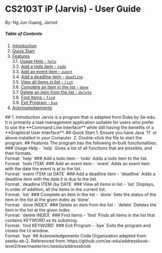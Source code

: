 # CS2103T iP (Jarvis) - User Guide
By: Ng Jun Guang, Jarrod

##### Table of Contents
1. [Introduction](#intro)  
2. [Quick Start](#quickstart)    
3. [Features](#features)  
    3.1. [Usage Help - `help`](#help)  
    3.2. [Add a todo item - `todo`](#todo)  
    3.3. [Add an event item - `event`](#event)  
    3.4. [Add a deadline item - `deadline`](#deadline)  
    3.5. [View all items in list - `list`](#list)  
    3.6. [Complete an item in the list - `done`](#done)  
    3.7. [Delete an item from the list - `delete`](#delete)  
    3.8. [Find Items - `find`](#find)  
    3.9. [Exit Program - `bye`](#bye)  
4. [Acknowledgements](#acknowledgements) 
<a name="intro"/>
## 1. Introduction
Jarvis is a program that is adapted from Duke by Se-edu. It is primarily a task management application suitable for users
who prefer to use the **Command Line Interface** while still having the benefits of a 
**Graphical User Interface**.
<a name="quickstart"/>
## Quick Start
1. Ensure you have Java `11` or above installed in your Computer.
2. Double-click the file to start the program.  
<a name="features"/>
## Features
The program has the following in-built functionalities:
<a name="help"/>
### Usage Help - `help`
Gives a list of all functions that are possible, and their formats.
<br/>Format: `help`
<a name="todo"/>
### Add a todo item - `todo`
Adds a todo item to the list.
<br/>Format: `todo ITEM`
<a name="event"/>
### Add an event item - `event`
Adds an event item with the date the event is at to the list.
<br/>Format: `event ITEM /at DATE`
<a name="deadline"/>
### Add a deadline item - `deadline`
Adds a deadline item with the date it is due to the list.
<br/>Format: `deadline ITEM /by DATE`
<a name="list"/>
### View all items in list - `list`
Displays, in order of addition, all the items in the current list.
<br/>Format: `list`
<a name="done"/>
### Complete an item in the list - `done`
Sets the status of the item in the list at the given index as 'done'.
<br/>Format: `done INDEX`
<a name="delete"/>
### Delete an item from the list - `delete`
Deletes the item in the list at the given index.
<br/>Format: `delete INDEX`
<a name="find"/>
### Find Items - `find`
Finds all items in the list that contains KEYWORD as its substring.
<br/>Format: `find KEYWORD`
<a name="bye"/>
### Exit Program - `bye`
Exits the program and closes the Ui window.
<br/>Format: `bye`
<a name="acknowledgements"/>
## Acknowledgements
Code Organization adapted from seedu-ab-2.  
Referenced from: https://github.com/se-edu/addressbook-level2/tree/master/src/seedu/addressbook

